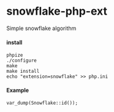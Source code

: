 # snowflake-php-ext

Simple snowflake algorithm

#### install

```
phpize
./configure 
make
make install
echo "extension=snowflake" >> php.ini
```

#### Example

```
var_dump(Snowflake::id());
```